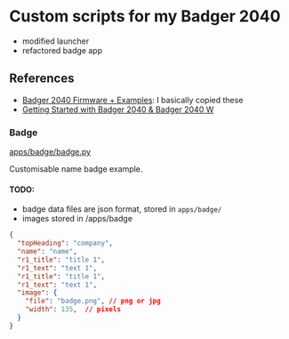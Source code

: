 # Custom scripts for my Badger 2040

- modified launcher
- refactored badge app

## References

- [Badger 2040 Firmware + Examples](https://github.com/pimoroni/badger2040): I basically copied these 
- [Getting Started with Badger 2040 & Badger 2040 W ](https://learn.pimoroni.com/article/getting-started-with-badger-2040)

### Badge
[apps/badge/badge.py](/apps/apps/badge/badge.py)

Customisable name badge example.

#### TODO:
- badge data files are json format, stored in `apps/badge/`
- images stored in /apps/badge

```json
{
  "topHeading": "company",
  "name": "name",
  "r1_title": "title 1",
  "r1_text": "text 1",
  "r1_title": "title 1",
  "r1_text": "text 1",
  "image": {
    "file": "badge.png", // png or jpg
    "width": 135,  // pixels
  }
}
```
